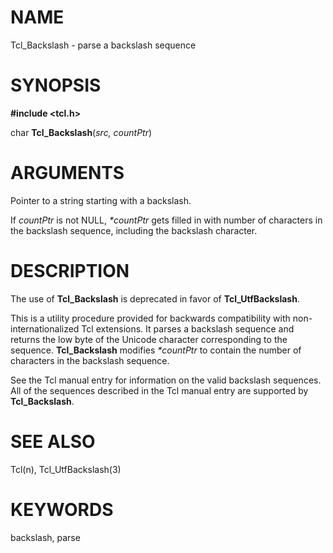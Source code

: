 # NAME

Tcl_Backslash - parse a backslash sequence

# SYNOPSIS

**#include \<tcl.h\>**

char **Tcl_Backslash**(*src, countPtr*)

# ARGUMENTS

Pointer to a string starting with a backslash.

If *countPtr* is not NULL, *\*countPtr* gets filled in with number of
characters in the backslash sequence, including the backslash character.

# DESCRIPTION

The use of **Tcl_Backslash** is deprecated in favor of
**Tcl_UtfBackslash**.

This is a utility procedure provided for backwards compatibility with
non-internationalized Tcl extensions. It parses a backslash sequence and
returns the low byte of the Unicode character corresponding to the
sequence. **Tcl_Backslash** modifies *\*countPtr* to contain the number
of characters in the backslash sequence.

See the Tcl manual entry for information on the valid backslash
sequences. All of the sequences described in the Tcl manual entry are
supported by **Tcl_Backslash**.

# SEE ALSO

Tcl(n), Tcl_UtfBackslash(3)

# KEYWORDS

backslash, parse
